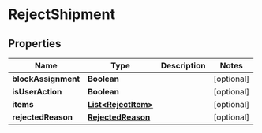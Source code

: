 
# RejectShipment

## Properties
Name | Type | Description | Notes
------------ | ------------- | ------------- | -------------
**blockAssignment** | **Boolean** |  |  [optional]
**isUserAction** | **Boolean** |  |  [optional]
**items** | [**List&lt;RejectItem&gt;**](RejectItem.md) |  |  [optional]
**rejectedReason** | [**RejectedReason**](RejectedReason.md) |  |  [optional]



